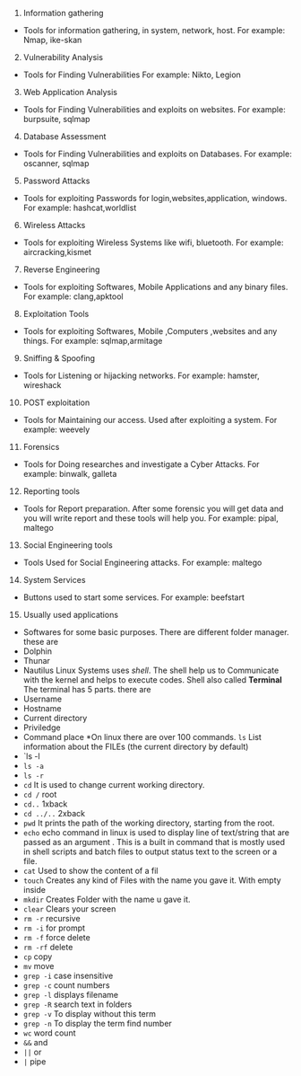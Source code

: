 
1) Information gathering
* Tools for information gathering, in system, network, host.
For example: Nmap, ike-skan
2) Vulnerability Analysis
* Tools for Finding Vulnerabilities
For example: Nikto, Legion
3) Web Application Analysis
* Tools for Finding Vulnerabilities and exploits on websites.
For example: burpsuite, sqlmap
4) Database Assessment
* Tools for Finding Vulnerabilities and exploits on Databases.
For example: oscanner, sqlmap
5) Password Attacks
* Tools for exploiting Passwords for login,websites,application, windows.
For example: hashcat,worldlist
6) Wireless Attacks
* Tools for exploiting Wireless Systems like wifi, bluetooth.
For example: aircracking,kismet
7) Reverse Engineering
* Tools for exploiting Softwares, Mobile Applications and any binary files.
 For example: clang,apktool
 8) Exploitation Tools
 * Tools for exploiting Softwares, Mobile ,Computers ,websites and any things.
 For example: sqlmap,armitage
 9) Sniffing & Spoofing
 * Tools for Listening or hijacking networks.
 For example: hamster, wireshack
 10) POST exploitation
* Tools for Maintaining our access. Used after exploiting a system.
For example: weevely
11) Forensics
* Tools for Doing researches and investigate a Cyber Attacks.
For example: binwalk, galleta
12) Reporting tools
* Tools for Report preparation. After some forensic you will get data and you will write report and these tools will help you.
For example: pipal, maltego
13) Social Engineering tools
* Tools Used for Social Engineering attacks.
For example: maltego
14) System Services
* Buttons used to start some services.
For example: beefstart
15) Usually used applications
* Softwares for some basic purposes.
There are different folder manager. these are
* Dolphin
* Thunar
* Nautilus
Linux Systems uses *shell*. The shell help us to Communicate with the kernel and helps to execute codes.
Shell also called **Terminal**
The terminal has 5 parts. there are
* Username
* Hostname
* Current directory
* Priviledge
* Command place
*On linux there are over 100 commands.
`ls` List information about the FILEs (the current directory by default)
* `ls -l
* `ls -a`
* `ls -r`
* `cd` It is used to change current working directory.
* `cd /` root
* `cd..` 1xback
* `cd ../..` 2xback
* `pwd` It prints the path of the working directory, starting from the root.
* `echo` echo command in linux is used to display line of text/string that are passed as an argument . This is a built in command that is mostly used in shell scripts and batch files to output status text to the screen or a file.
* `cat` Used to show the content of a fil
* `touch` Creates any kind of Files with the name you gave it. With empty inside
* `mkdir` Creates Folder with the name u gave it.
* `clear` Clears your screen
* `rm -r` recursive
* `rm -i` for prompt
* `rm -f` force delete
* `rm -rf` delete
* `cp` copy
* `mv` move
* `grep -i`  case insensitive
* `grep -c` count numbers
* `grep -l` displays filename
* `grep -R` search text in folders
* `grep -v` To display without this term
* `grep -n` To display the term find number
* `wc` word count
* `&&` and
* `||` or
* `|` pipe


